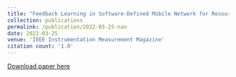 ```yaml
---
title: "Feedback Learning in Software-Defined Mobile Network for Resource Aware Load Balancing Under Fault Tolerance Conditions"
collection: publications
permalink: /publication/2022-03-25-nan
date: 2022-03-25
venue: 'IEEE Instrumentation Measurement Magazine'
citation count: '1.0'
---
```

[Download paper here](https://scholar.google.com/citations?view_op=view_citation&hl=en&user=CCckbEUAAAAJ&cstart=20&pagesize=80&citation_for_view=CCckbEUAAAAJ:KbBQZpvPDL4C)
